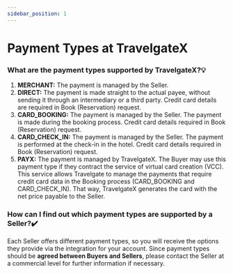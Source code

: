 ```yaml
---
sidebar_position: 1
---
```


# Payment Types at TravelgateX

### What are the payment types supported by TravelgateX?💡

1. **MERCHANT:** The payment is managed by the Seller.
1. **DIRECT:** The payment is made straight to the actual payee, without sending it through an intermediary or a third party. Credit card details are required in Book (Reservation) request.
1. **CARD_BOOKING:** The payment is managed by the Seller. The payment is made during the booking process. Credit card details required in Book (Reservation) request.
1. **CARD_CHECK_IN:** The payment is managed by the Seller. The payment is performed at the check-in in the hotel. Credit card details required in Book (Reservation) request.
1. **PAYX:** The payment is managed by TravelgateX. The Buyer may use this payment type if they contract the service of virtual card creation (VCC). This service allows Travelgate to manage the payments that require credit card data in the Booking process (CARD_BOOKING and CARD_CHECK_IN). That way, TravelgateX generates the card with the net price payable to the Seller.
### How can I find out which payment types are supported by a Seller?✔️
Each Seller offers different payment types, so you will receive the options they provide via the integration for your account. Since payment types should be **agreed between Buyers and Sellers**, please contact the Seller at a commercial level for further information if necessary.